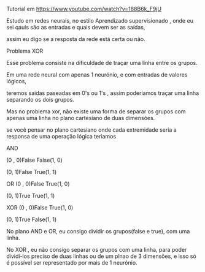 Tutorial em  https://www.youtube.com/watch?v=188B6k_F9jU

Estudo em redes neurais, no estilo Aprendizado supervisionado , onde eu sei qauis são as entradas e quais devem ser as saídas, 

assim eu digo se a resposta da rede está certa ou não.

Problema XOR

Esse problema consiste na dificuldade de traçar uma linha entre os grupos.

Em uma rede neural com apenas 1 neurónio, e com entradas de valores lógicos, 

teremos saidas paseadas em 0's ou 1's , assim poderiamos traçar uma linha separando os dois grupos.

Mas no problema xor, não existe uma forma de separar os grupos com apenas uma linha no plano cartesiano de duas dimensões.

se você pensar no plano cartesiano onde cada extremidade seria a responsa de uma operação lógica teriamos

AND

(0 , 0)False                     False(1, 0)


(0, 1)False                      True(1, 1)

OR
(0 , 0)False                     True(1, 0)


(0, 1)True                      True(1, 1)

XOR
(0 , 0)False                     True(1, 0)


(0, 1)True                      False(1, 1)

No plano AND e OR, eu consigo dividir os grupos(false e true), com uma linha.


No XOR , eu não consigo separar os grupos com uma linha, para poder dividi-los preciso de duas linhas ou de um plnao de 3 dimensões, e isso só é possível ser representado por mais de 1 neurónio.